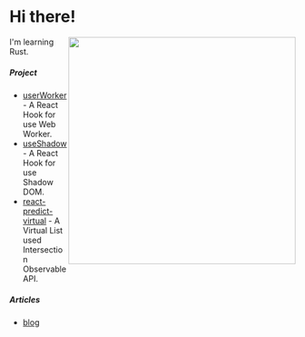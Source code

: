 # Hi there!

<img align="right" width="400" src="https://github-readme-stats.vercel.app/api?username=mysteryven&count_private=true&theme=dracula" >

I'm learning Rust.

##### Project

- [userWorker](https://github.com/mysteryven/use-worker) - A React Hook for use Web Worker.
- [useShadow](https://github.com/mysteryven/use-shadow) - A React Hook for use Shadow DOM.
- [react-predict-virtual](https://github.com/mysteryven/react-virtual-list) - A Virtual List used Intersection Observable API.

##### Articles

- [blog](https://juejin.cn/user/430664290155751)

